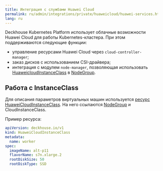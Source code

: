 ```yaml
---
title: Интеграция с службами Huawei Cloud
permalink: ru/admin/integrations/private/huaweicloud/huawei-services.html
lang: ru
---
```


Deckhouse Kubernetes Platform использует облачные возможности Huawei Cloud для работы Kubernetes-кластера. При этом поддерживаются следующие функции:

- управление ресурсами Huawei Cloud через `cloud-controller-manager`;
- заказ дисков с использованием CSI-драйвера;
- интеграция с модулем `node-manager`, позволяющая использовать [HuaweicloudInstanceClass](/modules/cloud-provider-huaweicloud/cr.html#huaweicloudinstanceclass) в [NodeGroup](/modules/node-manager/cr.html#nodegroup).

## Работа с InstanceClass

Для описания параметров виртуальных машин используется [ресурс HuaweiCloudInstanceClass](/modules/cloud-provider-huaweicloud/cr.html#huaweicloudinstanceclass). На него ссылаются [NodeGroup](/modules/node-manager/cr.html#nodegroup) и CloudInstanceClass.

Пример ресурса:

```yaml
apiVersion: deckhouse.io/v1
kind: HuaweiCloudInstanceClass
metadata:
  name: worker
spec:
  imageName: alt-p11
  flavorName: s7n.xlarge.2
  rootDiskSize: 50
  rootDiskType: SSD
```
